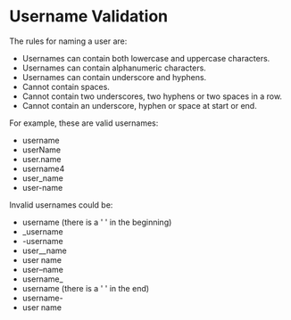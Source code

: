 # Username Validation


The rules for naming a user are:

- Usernames can contain both lowercase and uppercase characters.
- Usernames can contain alphanumeric characters.
- Usernames can contain underscore and hyphens.
- Cannot contain spaces.
- Cannot contain two underscores, two hyphens or two spaces in a row.
- Cannot contain an underscore, hyphen or space at start or end.
 
 
For example, these are valid usernames:

- username
- userName
- user.name
- username4
- user_name
- user-name
 
 
Invalid usernames could be:

-  username (there is a ' ' in the beginning)
- _username
- -username
- user__name
- user  name
- user–name
- username_
- username  (there is a ' ' in the end)
- username-
- user name
